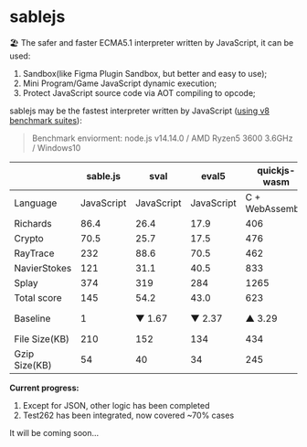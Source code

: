 # sablejs
🏖️ The safer and faster ECMA5.1 interpreter written by JavaScript, it can be used:
1. Sandbox(like Figma Plugin Sandbox, but better and easy to use);
2. Mini Program/Game JavaScript dynamic execution;
3. Protect JavaScript source code via AOT compiling to opcode;

sablejs may be the fastest interpreter written by JavaScript ([using v8 benchmark suites](https://github.com/mozilla/arewefastyet/tree/master/benchmarks/v8-v7)):

> Benchmark enviorment: node.js v14.14.0 / AMD Ryzen5 3600 3.6GHz / Windows10

|     | sable.js  | sval  | eval5  | quickjs-wasm  | mujs  | otto
|  ----  | ----  | ----  | ----  | ----  | ----  | ----  |
| Language  | JavaScript | JavaScript | JavaScript | C + WebAssembly | C | Golang |
| Richards  | 86.4 | 26.4 | 17.9 | 406 | 187 | 19.4 |
| Crypto  | 70.5 | 25.7 | 17.5 | 476 | 113 | 15 |
| RayTrace  | 232 | 88.6 | 70.5 | 462 | 392 | 52.3 |
| NavierStokes  | 121 | 31.1 | 40.5 | 833 | 109 | 25.5 |
| Splay  | 374 | 319 | 284 | 1265 | 36.7 | 132 |
| Total score  | 145 | 54.2 | 43.0 | 623 | 167 | 34.8 |
| Baseline  | 1 |  ▼ 1.67 | ▼ 2.37 | ▲ 3.29 | ▲ 0.15 | ▼ 3.16 |
| File Size(KB)  | 210 | 152 | 134 | 434 | - | - |
| Gzip Size(KB) | 54 | 40 | 34 | 245 | - | - |

**Current progress:**
1. Except for JSON, other logic has been completed
2. Test262 has been integrated, now covered ~70% cases

It will be coming soon...
